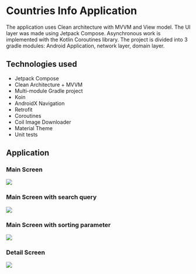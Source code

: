 # Countries Info Application

The application uses Clean architecture with MVVM and View model. The UI layer was made using
Jetpack Compose. Asynchronous work is implemented with the Kotlin Coroutines library. The project is
divided into 3 gradle modules: Android Application, network layer, domain layer.

## Technologies used

- Jetpack Compose
- Clean Architecture + MVVM
- Multi-module Gradle project
- Koin
- AndroidX Navigation
- Retrofit
- Coroutines
- Coil Image Downloader
- Material Theme
- Unit tests

## Application

### Main Screen
![](utils/Screenshot_1.png)

### Main Screen with search query
![](utils/Screenshot_2.png)

### Main Screen with sorting parameter
![](utils/Screenshot_3.png)

### Detail Screen
![](utils/Screenshot_4.png)
